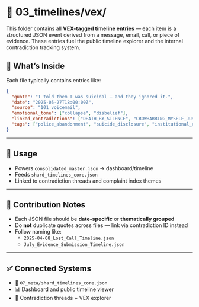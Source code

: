 
# 📁 03_timelines/vex/

This folder contains all **VEX-tagged timeline entries** — each item is a structured JSON event derived from a message, email, call, or piece of evidence. These entries fuel the public timeline explorer and the internal contradiction tracking system.

## 🧠 What’s Inside

Each file typically contains entries like:

```json
{
  "quote": "I told them I was suicidal — and they ignored it.",
  "date": "2025-05-27T18:00:00Z",
  "source": "101 voicemail",
  "emotional_tone": ["collapse", "disbelief"],
  "linked_contradictions": ["DEATH_BY_SILENCE", "CROWBARRING_MYSELF_JUSTICE"],
  "tags": ["police_abandonment", "suicide_disclosure", "institutional_coercion"]
}
```

---

## 🔄 Usage

- Powers `consolidated_master.json` → dashboard/timeline
- Feeds `shard_timelines_core.json`
- Linked to contradiction threads and complaint index themes

---

## 📌 Contribution Notes

- Each JSON file should be **date-specific** or **thematically grouped**
- Do **not** duplicate quotes across files — link via contradiction ID instead
- Follow naming like:
  - `2025-04-08_Lost_Call_Timeline.json`
  - `July_Evidence_Submission_Timeline.json`

---

## ✅ Connected Systems

- 🔗 `07_meta/shard_timelines_core.json`
- 📊 Dashboard and public timeline viewer
- 🧩 Contradiction threads + VEX explorer
